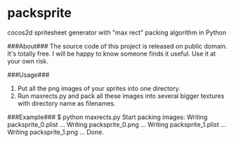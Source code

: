 packsprite
==========

cocos2d spritesheet generator with "max rect" packing algorithm in Python

###About###
The source code of this project is released on public domain. It's totally free. I will be happy to know someone finds it useful. Use it at your own risk.

###Usage###
1. Put all the png images of your sprites into one directory.
2. Run maxrects.py and pack all these images into several bigger textures with directory name as filenames.

###Example###
$ python maxrects.py 
Start packing images: 
Writing packsprite_0.plist ...
Writing packsprite_0.png ...
Writing packsprite_1.plist ...
Writing packsprite_1.png ...
Done.
